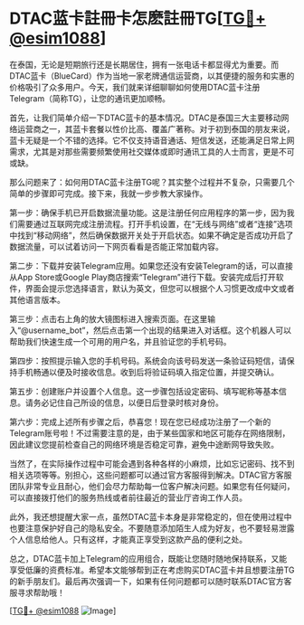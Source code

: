 # DTAC蓝卡註冊卡怎麽註冊TG[[TG💪+ @esim1088](https://t.me/s/esim1088)]

在泰国，无论是短期旅行还是长期居住，拥有一张电话卡都显得尤为重要。而DTAC蓝卡（BlueCard）作为当地一家老牌通信运营商，以其便捷的服务和实惠的价格吸引了众多用户。今天，我们就来详细聊聊如何使用DTAC蓝卡注册Telegram（简称TG），让您的通讯更加顺畅。

首先，让我们简单介绍一下DTAC蓝卡的基本情况。DTAC是泰国三大主要移动网络运营商之一，其蓝卡套餐以性价比高、覆盖广著称。对于初到泰国的朋友来说，蓝卡无疑是一个不错的选择。它不仅支持语音通话、短信发送，还能满足日常上网需求，尤其是对那些需要频繁使用社交媒体或即时通讯工具的人士而言，更是不可或缺。

那么问题来了：如何用DTAC蓝卡注册TG呢？其实整个过程并不复杂，只需要几个简单的步骤即可完成。接下来，我就一步步教大家操作。

第一步：确保手机已开启数据流量功能。这是注册任何应用程序的第一步，因为我们需要通过互联网完成注册流程。打开手机设置，在“无线与网络”或者“连接”选项中找到“移动网络”，然后确保数据开关处于开启状态。如果不确定是否成功开启了数据流量，可以试着访问一下网页看看是否能正常加载内容。

第二步：下载并安装Telegram应用。如果您还没有安装Telegram的话，可以直接从App Store或Google Play商店搜索“Telegram”进行下载。安装完成后打开软件，界面会提示您选择语言，默认为英文，但您可以根据个人习惯更改成中文或者其他语言版本。

第三步：点击右上角的放大镜图标进入搜索页面。在这里输入“@username_bot”，然后点击第一个出现的结果进入对话框。这个机器人可以帮助我们快速生成一个可用的用户名，并且验证您的手机号码。

第四步：按照提示输入您的手机号码。系统会向该号码发送一条验证码短信，请保持手机畅通以便及时接收信息。收到后将验证码填入指定位置，并提交确认。

第五步：创建账户并设置个人信息。这一步骤包括设定密码、填写昵称等基本信息。请务必记住自己所设的信息，以便日后登录时核对身份。

第六步：完成上述所有步骤之后，恭喜您！现在您已经成功注册了一个新的Telegram账号啦！不过需要注意的是，由于某些国家和地区可能存在网络限制，因此建议您提前检查自己的网络环境是否稳定可靠，避免中途断网导致失败。

当然了，在实际操作过程中可能会遇到各种各样的小麻烦，比如忘记密码、找不到相关选项等等。别担心，这些问题都可以通过官方客服得到解决。DTAC官方客服团队非常专业且耐心，他们会尽力帮助每一位客户解决问题。如果您有任何疑问，可以直接拨打他们的服务热线或者前往最近的营业厅咨询工作人员。

此外，我还想提醒大家一点，虽然DTAC蓝卡本身是非常稳定的，但在使用过程中也要注意保护好自己的隐私安全。不要随意添加陌生人成为好友，也不要轻易泄露个人信息给他人。只有这样，才能真正享受到这款产品的便利之处。

总之，DTAC蓝卡加上Telegram的应用组合，既能让您随时随地保持联系，又能享受低廉的资费标准。希望本文能够帮到正在考虑购买DTAC蓝卡并且想要注册TG的新手朋友们。最后再次强调一下，如果有任何问题都可以随时联系DTAC官方客服寻求帮助哦！

[[TG💪+ @esim1088](https://t.me/s/esim1088) ![Image](https://i.postimg.cc/4NQfJmqS/Snipaste-2025-05-13-00-14-12.png)]